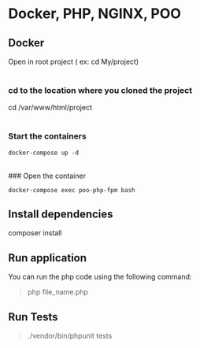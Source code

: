 # Docker, PHP, NGINX, POO


## Docker

Open in root project ( ex: cd My/project)<br /><br />

### cd to the location where you cloned the project

cd /var/www/html/project<br /><br />

### Start the containers

```
docker-compose up -d
```
<br />
### Open the container

```
docker-compose exec poo-php-fpm bash
```

## Install dependencies
composer install

## Run application

 You can run the php code using the following command: 
 > php file_name.php

 ## Run Tests
 > ./vendor/bin/phpunit tests